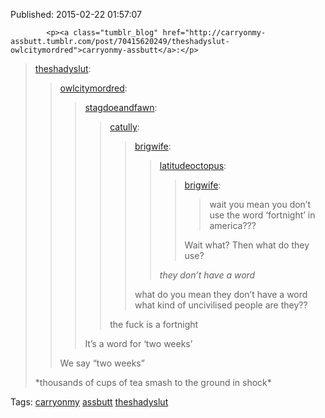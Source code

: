 


Published: 2015-02-22 01:57:07


            
            <p><a class="tumblr_blog" href="http://carryonmy-assbutt.tumblr.com/post/70415620249/theshadyslut-owlcitymordred">carryonmy-assbutt</a>:</p>
<blockquote>
<p><a class="tumblr_blog" href="http://theshadyslut.tumblr.com/post/51211478412">theshadyslut</a>:</p>
<blockquote>
<p><a class="tumblr_blog" href="http://owlcitymordred.tumblr.com/post/51031608131/stagdoeandfawn-catully-brigwife">owlcitymordred</a>:</p>
<blockquote>
<p><a class="tumblr_blog" href="http://stagdoeandfawn.tumblr.com/post/51031574707">stagdoeandfawn</a>:</p>
<blockquote>
<p><a class="tumblr_blog" href="http://catully.tumblr.com/post/51026442853">catully</a>:</p>
<blockquote>
<p><a class="tumblr_blog" href="http://brigwife.tumblr.com/post/51026286490/latitudeoctopus-brigwife-wait-you-mean-you">brigwife</a>:</p>
<blockquote>
<p><a class="tumblr_blog" href="http://latitudeoctopus.tumblr.com/post/51025918981/brigwife-wait-you-mean-you-dont-use-the-word">latitudeoctopus</a>:</p>
<blockquote>
<p><a class="tumblr_blog" href="http://brigwife.tumblr.com/post/51024802548/wait-you-mean-you-dont-use-the-word-fortnight">brigwife</a>:</p>
<blockquote>
<p>wait you mean you don’t use the word ‘fortnight’ in america???</p>
</blockquote>
<p>Wait what? Then what do they use?</p>
</blockquote>
<p><em>they don’t have a word</em></p>
</blockquote>
<p>what do you mean they don’t have a word what kind of uncivilised people are they??</p>
</blockquote>
<p>the fuck is a fortnight</p>
</blockquote>
<p>It’s a word for ‘two weeks’</p>
</blockquote>
<p>We say “two weeks”</p>
</blockquote>
<p>*thousands of cups of tea smash to the ground in shock*</p>
</blockquote>

            
            

Tags: [carryonmy](tag-carryonmy.md) [assbutt](tag-assbutt.md) [theshadyslut](tag-theshadyslut.md)
